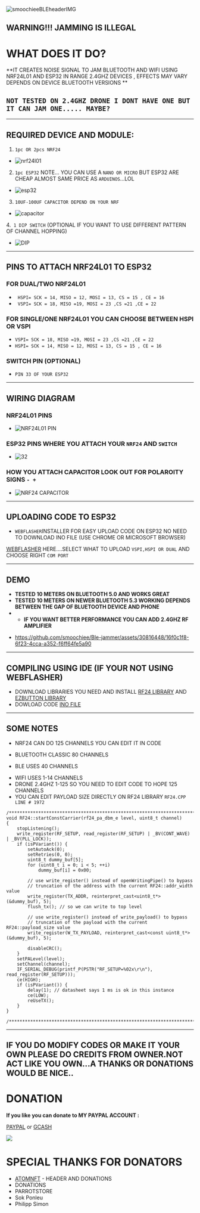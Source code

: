 
![smoochieeBLEheaderIMG](https://github.com/smoochiee/Ble-jammer/assets/30816448/8c160045-5e4c-4ad4-ae91-471beade94ba)


 
 **WARNING!!! JAMMING IS ILLEGAL**
 ---


# WHAT DOES IT DO?

**IT CREATES NOISE SIGNAL TO JAM BLUETOOTH AND WIFI USING NRF24L01 AND ESP32 IN RANGE 2.4GHZ DEVICES , EFFECTS MAY VARY DEPENDS ON DEVICE BLUETOOTH VERSIONS **


`NOT TESTED ON 2.4GHZ DRONE I DONT HAVE ONE BUT IT CAN JAM ONE..... MAYBE?` 
---


---
## REQUIRED DEVICE AND MODULE:
1. `1pc OR 2pcs NRF24`
- ![nrf24l01](https://github.com/smoochiee/Ble-jammer/assets/30816448/c370e76d-d518-409a-ba87-cb087183958c)

2. `1pc ESP32` NOTE... YOU CAN USE A `NANO OR MICRO` BUT ESP32 ARE CHEAP ALMOST SAME PRICE AS `ARDUINOS`...LOL
- ![esp32](https://github.com/smoochiee/Ble-jammer/assets/30816448/840c5d23-a6cd-4c9b-90b5-911c3d29d8e4)


3. `10UF-100UF CAPACITOR DEPEND ON YOUR NRF` 
- ![capacitor](https://github.com/smoochiee/Ble-jammer/assets/30816448/7165fcb1-bb05-4aa4-8dee-5640118b2673)

4.` 1 DIP SWITCH` (OPTIONAL IF YOU WANT TO USE DIFFERENT PATTERN OF CHANNEL HOPPING)
- ![DIP](https://github.com/smoochiee/Ble-jammer/assets/30816448/cec3ed8d-6db0-4c9a-9d20-de72abbf9c58)


---


 ## PINS TO ATTACH NRF24L01 TO ESP32

### FOR DUAL/TWO NRF24L01 
+ ` HSPI= SCK = 14, MISO = 12, MOSI = 13, CS = 15 , CE = 16`
+ ` VSPI= SCK = 18, MISO =19, MOSI = 23 ,CS =21 ,CE = 22`

### FOR SINGLE/ONE NRF24L01 YOU CAN CHOOSE BETWEEN HSPI OR VSPI 
 - `VSPI= SCK = 18, MISO =19, MOSI = 23 ,CS =21 ,CE = 22`
- `HSPI= SCK = 14, MISO = 12, MOSI = 13, CS = 15 , CE = 16` 

### SWITCH PIN (OPTIONAL)
- `PIN 33 OF YOUR ESP32 `
---
## WIRING DIAGRAM


### NRF24L01 PINS
- ![NRF24L01 PIN](https://github.com/smoochiee/Ble-jammer/assets/30816448/e41779d4-565a-4044-9b88-c0acbea0e93e)

### ESP32 PINS WHERE YOU ATTACH YOUR `NRF24` AND `SWITCH `
- ![32](https://github.com/smoochiee/Ble-jammer/assets/30816448/ba7c2991-1542-4296-8b8c-8011c2bc8e77)




### HOW YOU ATTACH CAPACITOR LOOK OUT FOR POLAROITY SIGNS `- +`
- ![NRF24 CAPACITOR](https://github.com/smoochiee/Ble-jammer/assets/30816448/bf24b643-7b70-4d73-962a-38fa0bffe30f)


--- 

## UPLOADING CODE TO ESP32

- ` WEBFLASHER `INSTALLER FOR EASY UPLOAD CODE ON ESP32 NO NEED TO DOWNLOAD INO FILE (USE CHROME OR MICROSOFT BROWSER)

 [WEBFLASHER](https://smoochiee.github.io/Bluetooth-jammer-esp32/flash1) HERE....SELECT WHAT TO UPLOAD `VSPI,HSPI OR DUAL` AND CHOOSE RIGHT `COM PORT`


---


## DEMO


+ **TESTED 10 METERS ON BLUETOOTH 5.0 AND WORKS GREAT**
+ **TESTED 10 METERS ON NEWER BLUETOOTH 5.3 WORKING DEPENDS BETWEEN THE GAP OF BLUETOOTH DEVICE AND PHONE**
+ + **IF YOU WANT BETTER PERFORMANCE YOU CAN ADD 2.4GHZ RF AMPLIFIER** 

- https://github.com/smoochiee/Ble-jammer/assets/30816448/16f0c1f8-6f23-4cca-a352-f6ff64fe5a90

---

## COMPILING USING IDE (IF YOUR NOT USING WEBFLASHER)

* DOWNLOAD LIBRARIES YOU NEED AND INSTALL [RF24 LIBRARY](https://github.com/nRF24/RF24) AND [EZBUTTON LIBRARY](https://arduinogetstarted.com/tutorials/arduino-button-library)
* DOWLOAD CODE [INO FILE](https://github.com/smoochiee/Ble-jammer/tree/main/INO)

---


## SOME NOTES

* NRF24 CAN DO 125 CHANNELS YOU CAN EDIT IT IN CODE
- BLUETOOTH CLASSIC 80 CHANNELS
+ BLE USES 40 CHANNELS
* WIFI USES 1-14 CHANNELS
* DRONE 2.4GHZ 1-125 SO YOU NEED TO EDIT CODE TO HOPE 125 CHANNELS
* YOU CAN EDIT PAYLOAD SIZE DIRECTLY ON RF24 LIBRARY  `RF24.CPP LINE # 1972`
```
/****************************************************************************/
void RF24::startConstCarrier(rf24_pa_dbm_e level, uint8_t channel)
{
    stopListening();
    write_register(RF_SETUP, read_register(RF_SETUP) | _BV(CONT_WAVE) | _BV(PLL_LOCK));
    if (isPVariant()) {
        setAutoAck(0);
        setRetries(0, 0);
        uint8_t dummy_buf[5];
        for (uint8_t i = 0; i < 5; ++i)
            dummy_buf[i] = 0x00;

        // use write_register() instead of openWritingPipe() to bypass
        // truncation of the address with the current RF24::addr_width value
        write_register(TX_ADDR, reinterpret_cast<uint8_t*>(&dummy_buf), 5);
        flush_tx(); // so we can write to top level

        // use write_register() instead of write_payload() to bypass
        // truncation of the payload with the current RF24::payload_size value
        write_register(W_TX_PAYLOAD, reinterpret_cast<const uint8_t*>(&dummy_buf), 5);

        disableCRC();
    }
    setPALevel(level);
    setChannel(channel);
    IF_SERIAL_DEBUG(printf_P(PSTR("RF_SETUP=%02x\r\n"), read_register(RF_SETUP)));
    ce(HIGH);
    if (isPVariant()) {
        delay(1); // datasheet says 1 ms is ok in this instance
        ce(LOW);
        reUseTX();
    }
}

/****************************************************************************/

```






---
IF YOU DO MODIFY CODES OR MAKE IT YOUR OWN PLEASE DO CREDITS FROM OWNER.NOT ACT LIKE YOU OWN...A THANKS OR DONATIONS WOULD BE NICE..
---
# DONATION
**If you like you can donate to MY PAYPAL ACCOUNT :**


[PAYPAL](https://paypal.me/smoochieelee?country.x=PH&locale.x=en_US)
or
[GCASH](https://github.com/smoochiee/Ble-jammer/blob/main/GCash-MyQR-16032024181536.PNG.jpg)


<a href="https://www.buymeacoffee.com/smoochiee"><img src="https://img.buymeacoffee.com/button-api/?text=Buy me a coffee&emoji=☕&slug=smoochiee&button_colour=FFDD00&font_colour=000000&font_family=Lato&outline_colour=000000&coffee_colour=ffffff" /></a>



# SPECIAL THANKS FOR DONATORS
  * [ATOMNFT](https://github.com/ATOMNFT) - HEADER AND DONATIONS
  * DONATIONS
  * PARROTSTORE
  * Sok Ponleu
  * Philipp Simon

